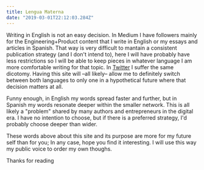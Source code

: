 ```yaml
---
title: Lengua Materna
date: "2019-03-01T22:12:03.284Z"
---
```

Writing in English is not an easy decision. In Medium I have followers mainly
for the Engineering+Product content that I write in English or my essays and articles in Spanish. That way is very difficult to mantain a consistent publication strategy (and I don't intend to), here I will have probably have less
restrictions so I will be able to keep pieces in whatever language I am more
comfortable writing for that topic. In [Twitter](https://twitter.com/jsdariorivera) I suffer the same dicotomy. Having this site will –all likely– allow me to definitely switch between both languages to only one in a hypothetical future where that decision matters at all.

Funny enough, in English my words spread faster and further, but in Spanish my
words resonate deeper within the smaller network. This is all likely a "problem"
shared by many authors and entrepreneurs in the digital era. I have no intention
to choose, but if there is a preferred strategy, I'd probably choose deeper than
wider.

These words above about this site and its purpose are more for my future self
than for you; In any case, hope you find it interesting. I will use this way
my public voice to order my own thoughs.

Thanks for reading
